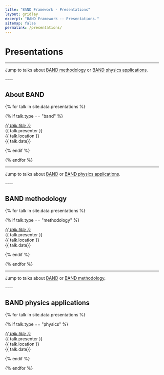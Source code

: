 ```yaml
---
title: "BAND Framework - Presentations"
layout: gridlay
excerpt: "BAND Framework -- Presentations."
sitemap: false
permalink: /presentations/
---
```



# Presentations

----

Jump to talks about [BAND methodology](#methodology-talks) or [BAND physics applications](#physics-talks).

<div id="band-talks">
----
</div>

## About BAND

{% for talk in site.data.presentations %}

{% if talk.type == "band" %}

  <a href="{{talk.link.url }}" target="_blank"><em>{{ talk.title }}</em></a> <br />
  {{ talk.presenter }} <br />{{ talk.location }}<br />{{ talk.date}}

{% endif %}

{% endfor %}

----

Jump to talks about [BAND](#band-talks) or [BAND physics applications](#physics-talks).

<div id="methodology-talks">
----
</div>


## BAND methodology


{% for talk in site.data.presentations %}

{% if talk.type == "methodology" %}

  <a href="{{talk.link.url }}" target="_blank"><em>{{ talk.title }}</em></a> <br />
  {{ talk.presenter }} <br />{{ talk.location }}<br />{{ talk.date}}

{% endif %}

{% endfor %}


----

Jump to talks about [BAND](#band-talks) or [BAND methodology](#methodology-talks).

<div id="physics-talks">
----
</div>

## BAND physics applications

{% for talk in site.data.presentations %}

{% if talk.type == "physics" %}

  <a href="{{talk.link.url }}" target="_blank"><em>{{ talk.title }}</em></a> <br />
  {{ talk.presenter }} <br />{{ talk.location }}<br />{{ talk.date}}

{% endif %}

{% endfor %}


